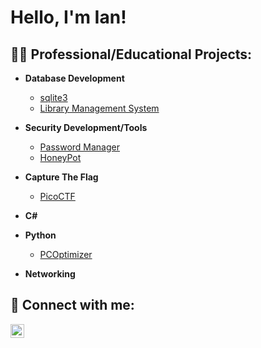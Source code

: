 <h1>Hello, I'm Ian! 
<h2>👨‍💻 Professional/Educational Projects:</h2>

- <b>Database Development</b>
   - [sqlite3](https://github.com/Icklin/sqlite3)
   - [Library Management System]()
- <b>Security Development/Tools</b>
   - [Password Manager](https://github.com/Icklin/PWmanager1)
   - [HoneyPot]()
- <b>Capture The Flag</b>
   - [PicoCTF](https://play.picoctf.org/users/i-bram95)
- <b>C#</b>
  
- <b>Python</b>
   - [PCOptimizer](https://github.com/Icklin/PCOptimizer)

- <b>Networking</b>

<h2> 🤳 Connect with me:</h2>

[<img align="left" alt="IanKlingenberg |  LinkedIn" width="22px" src="https://cdn.jsdelivr.net/npm/simple-icons@v3/icons/linkedin.svg" />][linkedin]

[linkedin]: https://www.linkedin.com/in/ian-klingenberg-671078224/

<!--
**joshmadakor1/joshmadakor1** is a ✨ _special_ ✨ repository because its `README.md` (this file) appears on your GitHub profile.

Here are some ideas to get you started:

- 🔭 I’m currently working on ...
- 🌱 I’m currently learning ...
- 👯 I’m looking to collaborate on ...
- 🤔 I’m looking for help with ...
- 💬 Ask me about ...
- 📫 How to reach me: ...
- 😄 Pronouns: ...
- ⚡ Fun fact: ...
-->
